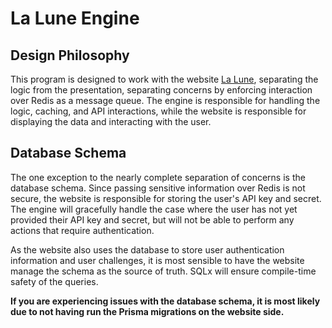 # La Lune Engine

## Design Philosophy

This program is designed to work with the website [La Lune](https://lalune.zachmontgomery.com/), separating the logic from the presentation, separating concerns by enforcing interaction over Redis as a message queue. The engine is responsible for handling the logic, caching, and API interactions, while the website is responsible for displaying the data and interacting with the user.

## Database Schema

The one exception to the nearly complete separation of concerns is the database schema. Since passing sensitive information over Redis is not secure, the website is responsible for storing the user's API key and secret. The engine will gracefully handle the case where the user has not yet provided their API key and secret, but will not be able to perform any actions that require authentication.

As the website also uses the database to store user authentication information and user challenges, it is most sensible to have the website manage the schema as the source of truth. SQLx will ensure compile-time safety of the queries.

**If you are experiencing issues with the database schema, it is most likely due to not having run the Prisma migrations on the website side.**